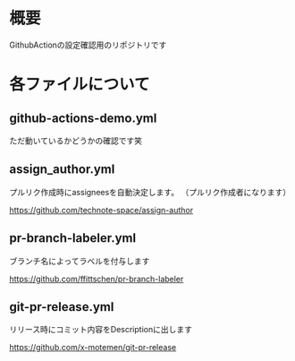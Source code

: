 # 概要
GithubActionの設定確認用のリポジトリです

# 各ファイルについて
## github-actions-demo.yml
ただ動いているかどうかの確認です笑
## assign_author.yml
プルリク作成時にassigneesを自動決定します。
（プルリク作成者になります）

https://github.com/technote-space/assign-author
## pr-branch-labeler.yml
ブランチ名によってラベルを付与します

https://github.com/ffittschen/pr-branch-labeler
## git-pr-release.yml
リリース時にコミット内容をDescriptionに出します

https://github.com/x-motemen/git-pr-release
